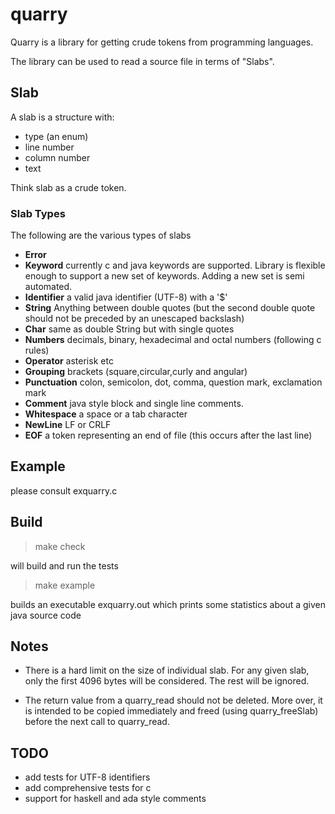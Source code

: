# quarry

Quarry is a library for getting crude tokens from programming languages.

The library can be used to read a source file in terms of "Slabs".

## Slab 
A slab is a structure with:
*  type (an enum)
* line number
* column number
* text 

Think slab as a crude token.

### Slab Types
The following are the various types of slabs
*  __Error__ 
*  __Keyword__ currently c and java keywords are supported. Library is
flexible enough to support a new set of keywords. Adding a new set is semi automated. 
*  __Identifier__ a valid java identifier  (UTF-8) with a '$'
*  __String__  Anything between double quotes (but the second double quote
should not be preceded by an unescaped backslash)
*  __Char__ same as double String but with single quotes
*  __Numbers__ decimals, binary, hexadecimal and octal numbers (following c rules)
*  __Operator__  asterisk etc
*  __Grouping__ brackets (square,circular,curly and angular)
*  __Punctuation__ colon, semicolon, dot, comma, question mark, exclamation
mark 
*  __Comment__ java style block and single line comments. 
*  __Whitespace__ a space or a tab character
*  __NewLine__ LF or CRLF
*  __EOF__ a token representing an end of file (this occurs after the last
line)

## Example
please consult exquarry.c

## Build
> make check

will build and run the tests

> make example

builds an executable exquarry.out which prints some statistics about a given
java source code

## Notes

* There is a hard limit on the size of individual slab. For any given slab, only
the first 4096 bytes will be considered. The rest will be ignored.

* The return value from a quarry_read should not be deleted. More over, it is
intended to be copied immediately and freed (using quarry_freeSlab) before the
next call to quarry_read. 


## TODO
* add tests for UTF-8 identifiers
* add comprehensive tests for c
* support for haskell and ada style comments
